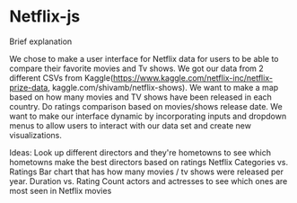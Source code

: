 # Netflix-js

Brief explanation

We chose to make a user interface for Netflix data for users to be able to compare their favorite movies and Tv shows. We got our data from 2 different CSVs from Kaggle(https://www.kaggle.com/netflix-inc/netflix-prize-data, kaggle.com/shivamb/netflix-shows). We want to make a map based on how many movies and TV shows have been released in each country. Do ratings comparison based on movies/shows release date. We want to make our interface dynamic by incorporating inputs and dropdown menus to allow users to interact with our data set and create new visualizations. 



Ideas:
Look up different directors and they're hometowns to see which hometowns make the best directors based on ratings
Netflix Categories vs. Ratings
Bar chart that has how many movies / tv shows were released per year.
Duration vs. Rating
Count actors and actresses to see which ones are most seen in Netflix movies
